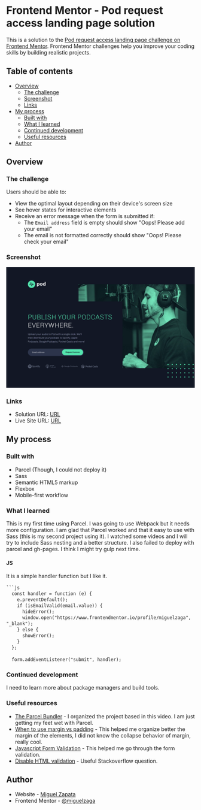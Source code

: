 # Frontend Mentor - Pod request access landing page solution

This is a solution to the [Pod request access landing page challenge on Frontend Mentor](https://www.frontendmentor.io/challenges/pod-request-access-landing-page-eyTmdkLSG). Frontend Mentor challenges help you improve your coding skills by building realistic projects. 

## Table of contents

- [Overview](#overview)
  - [The challenge](#the-challenge)
  - [Screenshot](#screenshot)
  - [Links](#links)
- [My process](#my-process)
  - [Built with](#built-with)
  - [What I learned](#what-i-learned)
  - [Continued development](#continued-development)
  - [Useful resources](#useful-resources)
- [Author](#author)

## Overview

### The challenge

Users should be able to:

- View the optimal layout depending on their device's screen size
- See hover states for interactive elements
- Receive an error message when the form is submitted if:
  - The `Email address` field is empty should show "Oops! Please add your email"
  - The email is not formatted correctly should show "Oops! Please check your email"

### Screenshot

![](./screenshot.png)

### Links

- Solution URL: [URL](https://www.frontendmentor.io/solutions/pod-request-access-landing-page-using-parcel-and-sass-B1NmrC8Bc)
- Live Site URL: [URL](https://miguelzaga.github.io/pod-request-access-landing-page/)

## My process

### Built with

- Parcel (Though, I could not deploy it)
- Sass
- Semantic HTML5 markup
- Flexbox
- Mobile-first workflow

### What I learned

This is my first time using Parcel. I was going to use Webpack but it needs more configuration. I am glad that Parcel worked and that it easy to use with Sass (this is my second project using it). I watched some videos and I will try to include Sass nesting and a better structure. I also failed to deploy with parcel and gh-pages. I think I might try gulp next time.

#### JS
It is a simple handler function but I like it.
```
```js
  const handler = function (e) {
    e.preventDefault();
    if (isEmailValid(email.value)) {
      hideError();
      window.open("https://www.frontendmentor.io/profile/miguelzaga", "_blank");
    } else {
      showError();
    }
  };

  form.addEventListener("submit", handler);
```

### Continued development

I need to learn more about package managers and build tools.

### Useful resources

- [The Parcel Bundler](https://www.youtube.com/watch?v=OK6akGZCC88&list=PLoskGHof_0kHVvCWunMv1daUd-n7SIcOZ&index=1) - I organized the project based in this video. I am just getting my feet wet with Parcel.
- [When to use margin vs padding](https://stackoverflow.com/questions/2189452/when-to-use-margin-vs-padding-in-css/9183818#9183818) - This helped me organize better the margin of the elements, I did not know the collapse behavior of margin, really cool.
- [Javascript Form Validation](https://www.javascripttutorial.net/javascript-dom/javascript-form-validation/) - This helped me go through the form validation.
- [Disable HTML validation](https://stackoverflow.com/questions/3090369/disable-validation-of-html5-form-elements) - Useful Stackoverflow question.

## Author

- Website - [Miguel Zapata](https://www.miguezaga.online)
- Frontend Mentor - [@miguelzaga](https://www.frontendmentor.io/profile/miguelzaga)

